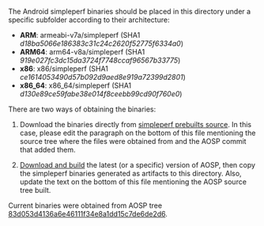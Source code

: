The Android simpleperf binaries should be placed in this directory under a specific subfolder according to their architecture:
* **ARM**: armeabi-v7a/simpleperf (SHA1 _d18ba5066e186383c31c24c2620f52775f6334a0_)
* **ARM64**: arm64-v8a/simpleperf (SHA1 _919e027fc3dc15da3724f7748ccaf96567b33775_)
* **x86**: x86/simpleperf (SHA1 _ce1614053490d57b092d9aed8e919a72399d2801_)
* **x86\_64**: x86\_64/simpleperf (SHA1 _d130e89ce59fabe38e014f8ceebb99cd90f760e0_)

There are two ways of obtaining the binaries:

1) Download the binaries directly from [simpleperf prebuilts source](https://android.googlesource.com/platform/prebuilts/simpleperf/+/master/bin/android/). In this case, please edit the paragraph on the bottom of this file mentioning the source tree where the files were obtained from and the AOSP commit that added them.

2) [Download and build](https://source.android.com/source/initializing) the latest (or a specific) version of AOSP, then copy the simpleperf binaries generated as artifacts to this directory. Also, update the text on the bottom of this file mentioning the AOSP source tree built.

Current binaries were obtained from AOSP tree [83d053d4136a6e46111f34e8a1dd15c7de6de2d6](https://android.googlesource.com/platform/prebuilts/simpleperf/+/e41e920370b6444549c67c5e85bbaa52cc4a5223).

